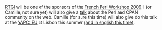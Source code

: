 <a href="http://rtgi.fr">RTGI</a> will be one of the sponsors of the <a href="http://conferences.mongueurs.net/fpw2009/">French Perl Workshop 2009</a>. I (or Camille, not sure yet) will also give a <a href="http://conferences.mongueurs.net/fpw2009/talk/1934">talk</a> about the Perl and CPAN community on the web. Camille (for sure this time) will also give do this talk at the <a href="http://yapceurope2009.org/ye2009/">YAPC::EU</a> at Lisbon this summer <a href="http://yapceurope2009.org/ye2009/talk/2061">(and in english this time)</a>.
